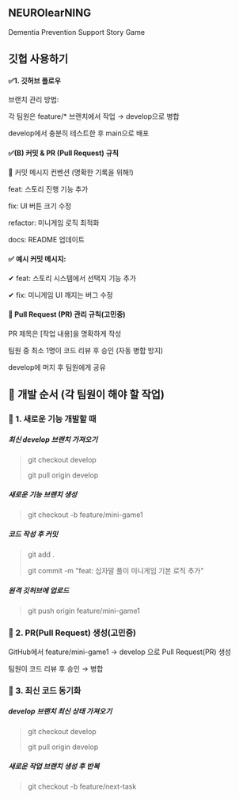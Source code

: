 ## NEUROlearNING
Dementia Prevention Support Story Game

## 깃헙 사용하기
#### ✅1. 깃허브 플로우
브랜치 관리 방법:

각 팀원은 feature/* 브랜치에서 작업 → develop으로 병합

develop에서 충분히 테스트한 후 main으로 배포

#### ✅(B) 커밋 & PR (Pull Request) 규칙
📌 커밋 메시지 컨벤션 (명확한 기록을 위해!)

feat: 스토리 진행 기능 추가  

fix: UI 버튼 크기 수정  

refactor: 미니게임 로직 최적화  

docs: README 업데이트 
 
#### ✅ 예시 커밋 메시지:
✔ feat: 스토리 시스템에서 선택지 기능 추가

✔ fix: 미니게임 UI 깨지는 버그 수정

#### 📌 Pull Request (PR) 관리 규칙(고민중)
PR 제목은 [작업 내용]을 명확하게 작성

팀원 중 최소 1명이 코드 리뷰 후 승인 (자동 병합 방지)

develop에 머지 후 팀원에게 공유

## 📌 개발 순서 (각 팀원이 해야 할 작업)
### 🎯 1. 새로운 기능 개발할 때
##### 최신 develop 브랜치 가져오기
> git checkout develop
> 
> git pull origin develop


##### 새로운 기능 브랜치 생성
> git checkout -b feature/mini-game1


##### 코드 작성 후 커밋
> git add .
>
> git commit -m "feat: 십자말 풀이 미니게임 기본 로직 추가"


##### 원격 깃허브에 업로드
> git push origin feature/mini-game1

### 🎯 2. PR(Pull Request) 생성(고민중)
GitHub에서 feature/mini-game1 → develop 으로 Pull Request(PR) 생성

팀원이 코드 리뷰 후 승인 → 병합

### 🎯 3. 최신 코드 동기화
##### develop 브랜치 최신 상태 가져오기
> git checkout develop
>
> git pull origin develop

##### 새로운 작업 브랜치 생성 후 반복
> git checkout -b feature/next-task
